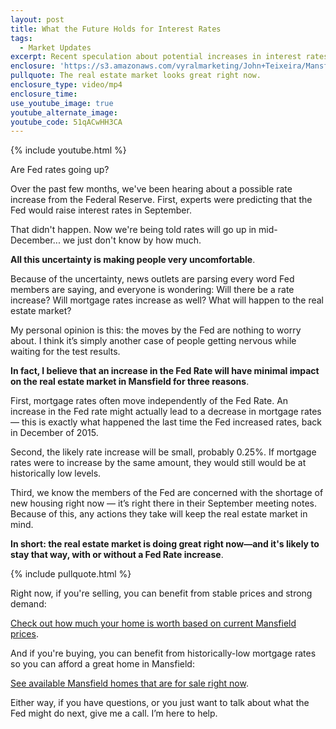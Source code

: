 ```yaml
---
layout: post
title: What the Future Holds for Interest Rates
tags:
  - Market Updates
excerpt: Recent speculation about potential increases in interest rates has many people nervous. Here’s what I think will happen with rates in the near future.
enclosure: 'https://s3.amazonaws.com/vyralmarketing/John+Teixeira/Mansfield+Real+Estate+Agent+An+update+on+Fed+interest+rate+changes.mp4'
pullquote: The real estate market looks great right now.
enclosure_type: video/mp4
enclosure_time:
use_youtube_image: true
youtube_alternate_image:
youtube_code: 51qACwHH3CA
---
```



{% include youtube.html %}

Are Fed rates going up?

Over the past few months, we've been hearing about a possible rate increase from the Federal Reserve. First, experts were predicting that the Fed would raise interest rates in September.

That didn't happen. Now we're being told rates will go up in mid-December... we just don't know by how much.

**All this uncertainty is making people very uncomfortable**.

Because of the uncertainty, news outlets are parsing every word Fed members are saying, and everyone is wondering: Will there be a rate increase? Will mortgage rates increase as well? What will happen to the real estate market?

My personal opinion is this: the moves by the Fed are nothing to worry about. I think it’s simply another case of people getting nervous while waiting for the test results.

**In fact, I believe that an increase in the Fed Rate will have minimal impact on the real estate market in Mansfield for three reasons**.

First, mortgage rates often move independently of the Fed Rate. An increase in the Fed rate might actually lead to a decrease in mortgage rates — this is exactly what happened the last time the Fed increased rates, back in December of 2015.

Second, the likely rate increase will be small, probably 0.25%. If mortgage rates were to increase by the same amount, they would still would be at historically low levels.

Third, we know the members of the Fed are concerned with the shortage of new housing right now — it’s right there in their September meeting notes. Because of this, any actions they take will keep the real estate market in mind. &nbsp;

**In short: the real estate market is doing great right now—and it's likely to stay that way, with or without a Fed Rate increase**.&nbsp;

{% include pullquote.html %}

Right now, if you're selling, you can benefit from stable prices and strong demand:

[Check out how much your home is worth based on current Mansfield prices](http://150489818.homesconnect.com/search/comparablehomes.aspx).&nbsp;

And if you're buying, you can benefit from historically-low mortgage rates so you can afford a great home in Mansfield:

[See available Mansfield homes that are for sale right now](http://150489818.homesconnect.com/search/residentialadvancedsearch.aspx).&nbsp;

Either way, if you have questions, or you just want to talk about what the Fed might do next, give me a call. I’m here to help.
